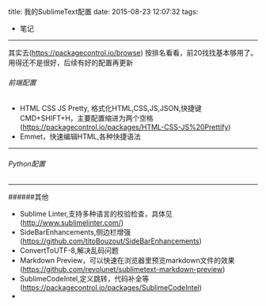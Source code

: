title: 我的SublimeText配置
date: 2015-08-23 12:07:32
tags:
- 笔记
---
其实去(https://packagecontrol.io/browse) 按排名看看，前20找找基本够用了。用得还不是很好，后续有好的配置再更新
###### 前端配置
* HTML CSS JS Pretty, 格式化HTML,CSS,JS,JSON,快捷键CMD+SHIFT+H，主要配置缩进为两个空格(https://packagecontrol.io/packages/HTML-CSS-JS%20Prettify)
* Emmet，快速编辑HTML,各种快捷语法<!--more-->
----
###### Python配置
----
######其他
* Sublime Linter,支持多种语言的校验检查，具体见(http://www.sublimelinter.com/)
* SideBarEnhancements,侧边栏增强(https://github.com/titoBouzout/SideBarEnhancements)
* ConvertToUTF-8,解决乱码问题
* Markdown Preview，可以快速在浏览器里预览markdown文件的效果(https://github.com/revolunet/sublimetext-markdown-preview)
* SublimeCodeIntel,定义跳转，代码补全等(https://packagecontrol.io/packages/SublimeCodeIntel)
* 
